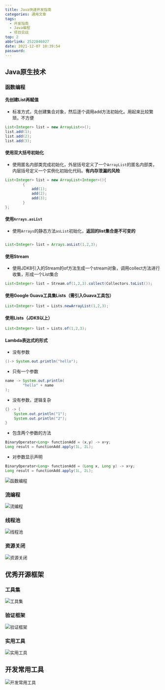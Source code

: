 ```yaml
---
title: Java快速开发指南
categories: 通用文章
tags:
  - 开发指南
  - Java编程
  - 项目实战
top: 2
abbrlink: 2522846927
date: 2021-12-07 10:39:54
password:
---
```



## Java原生技术

### 函数编程

#### 先创建List再赋值

- 标准方式，先创建集合对象，然后逐个调用add方法初始化。用起来比较繁琐，不方便

<!--more-->

```java
List<Integer> list = new ArrayList<>();
list.add(1);
list.add(2);
list.add(3);

```

#### 使用双大括号初始化

- 使用匿名内部类完成初始化，外层括号定义了一个`ArrayList`的匿名内部类，内层括号定义一个实例化初始化代码。**有内存泄漏的风险**

```java
List<Integer> list = new ArrayList<Integer>(){
        {
            add(1);
            add(2);
            add(3);
        }
};

```

#### 使用`Arrays.asList`

- 使用`Arrays`的静态方法`asList`初始化，**返回的list集合是不可变的**

```java

List<Integer> list = Arrays.asList(1,2,3);

```

#### 使用Stream

- 使用JDK8引入的Stream的of方法生成一个stream对象，调用collect方法进行收集，形成一个List集合

```java
List<Integer> list = Stream.of(1,2,3).collect(Collectors.toList());

```

#### 使用Google Guava工具集Lists（需引入Guava工具包）

```java
List<Integer> list = Lists.newArrayList(1,2,3);

```

#### 使用Lists（JDK9以上）

```java
List<Integer> list = Lists.of(1,2,3);

```

#### Lambda表达式的形式

- 没有参数

```java
()-> System.out.println("hello");

```

- 只有一个参数

```java
name -> System.out.println(
        "hello" + name
);

```

- 没有参数，逻辑复杂

```java
{} -> {
    System.out.println("1");
    System.out.println("2");
}

```

- 包含两个参数的方法

```java
BinaryOperator<Long> functionAdd = (x,y) -> x+y;
Long result = functionAdd.apply(1L, 2L);

```

- 对参数显示声明

```java
BinaryOperator<Long> functionAdd = (Long x, Long y) -> x+y;
Long result = functionAdd.apply(1L, 2L);

```


![函数编程](https://jwangtec.oss-cn-chengdu.aliyuncs.com/jwangcloud/Java/quit/function.png)

### 流编程

![流编程](https://jwangtec.oss-cn-chengdu.aliyuncs.com/jwangcloud/Java/quit/stream.png)

### 线程池

![线程池](https://jwangtec.oss-cn-chengdu.aliyuncs.com/jwangcloud/Java/quit/threadPool.png)

### 资源关闭

![资源关闭](https://jwangtec.oss-cn-chengdu.aliyuncs.com/jwangcloud/Java/quit/source.png)

## 优秀开源框架

### 工具集

![工具集](https://jwangtec.oss-cn-chengdu.aliyuncs.com/jwangcloud/Java/quit/utils.png)

### 验证框架

![验证框架](https://jwangtec.oss-cn-chengdu.aliyuncs.com/jwangcloud/Java/quit/auth.png)

### 实用工具

![实用工具](https://jwangtec.oss-cn-chengdu.aliyuncs.com/jwangcloud/Java/quit/util.png)

## 开发常用工具

![开发常用工具](https://jwangtec.oss-cn-chengdu.aliyuncs.com/jwangcloud/Java/quit/itutil.png)